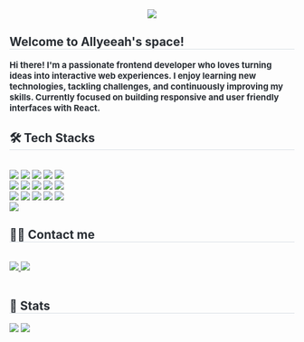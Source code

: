 <div align= "center">
    <img src="https://capsule-render.vercel.app/api?type=waving&color=94003b&height=180&text=Allyeeah&animation=fadeIn&fontColor=ffffff&fontSize=60" />
    </div>
    <div style="text-align: left;"> 
    <h2 style="border-bottom: 1px solid #d8dee4; color: #282d33;"> Welcome to Allyeeah's space! </h2>  
    <div style="font-weight: 700; font-size: 15px; text-align: left; color: #282d33;"> Hi there! I'm a passionate frontend developer who loves turning ideas into interactive web experiences.  </li>I enjoy learning new technologies, tackling challenges, and continuously improving my skills.  </li>Currently focused on building responsive and user friendly interfaces with React.</li> </div> 
    </div>
    <div style="text-align: left;">
    <h2 style="border-bottom: 1px solid #d8dee4; color: #282d33;"> 🛠️ Tech Stacks </h2> <br> 
    <div style="margin: ; text-align: left;" "text-align: left;"> <img src="https://img.shields.io/badge/C++-00599C?style=flat&logo=C%2B%2B&logoColor=white">
          <img src="https://img.shields.io/badge/C-A8B9CC?style=flat&logo=C&logoColor=white">
          <img src="https://img.shields.io/badge/Discord-5865F2?style=flat&logo=Discord&logoColor=white">
          <img src="https://img.shields.io/badge/Javascript-F7DF1E?style=flat&logo=Javascript&logoColor=white">
          <img src="https://img.shields.io/badge/Netlify-00C7B7?style=flat&logo=Netlify&logoColor=white">
          <br/><img src="https://img.shields.io/badge/Prettier-F7B93E?style=flat&logo=Prettier&logoColor=white">
          <img src="https://img.shields.io/badge/React-61DAFB?style=flat&logo=React&logoColor=white">
          <img src="https://img.shields.io/badge/Bootstrap-7952B3?style=flat&logo=Bootstrap&logoColor=white">
          <img src="https://img.shields.io/badge/Android-3DDC84?style=flat&logo=Android&logoColor=white">
          <img src="https://img.shields.io/badge/Github-181717?style=flat&logo=Github&logoColor=white">
          <br/><img src="https://img.shields.io/badge/HTML5-E34F26?style=flat&logo=HTML5&logoColor=white">
          <img src="https://img.shields.io/badge/Notion-000000?style=flat&logo=Notion&logoColor=white">
          <img src="https://img.shields.io/badge/MySQL-4479A1?style=flat&logo=MySQL&logoColor=white">
          <img src="https://img.shields.io/badge/Apache Tomcat-F8DC75?style=flat&logo=Apache Tomcat&logoColor=white">
          <img src="https://img.shields.io/badge/Swift-F05138?style=flat&logo=Swift&logoColor=white">
          <br/><img src="https://img.shields.io/badge/IOS-000000?style=flat&logo=IOS&logoColor=white">
          </div>
    </div>
    <div style="text-align: left;">
    <h2 style="border-bottom: 1px solid #d8dee4; color: #282d33;"> 🧑‍💻 Contact me </h2> <br> 
    <div style="text-align: left;"> <a href=https://velog.io/@dbk1102/posts> <img src="https://img.shields.io/badge/Velog-20C997?style=flat&logo=Velog&logoColor=white&link=https://velog.io/@dbk1102/posts"> </a>
         <a href=mailto:2111189@hansung.ac.kr> <img src="https://img.shields.io/badge/Gmail-EA4335?style=flat&logo=Gmail&logoColor=white&link=mailto:2111189@hansung.ac.kr"> </a>
          </div>  <br> 
    <div style="text-align: left;">  </div> 
    </div>
    <div style="text-align: left;"> 
    <h2 style="border-bottom: 1px solid #d8dee4; color: #282d33;"> 🏅 Stats </h2> <div style="text-align: left;"> <img src="https://github-readme-stats.vercel.app/api?username=Allyeeah&bg_color=60,ffe0e0,fdf7f7&title_color=000000&text_color=000000"
         /> <img src="https://github-readme-stats.vercel.app/api/top-langs/?username=Allyeeah&layout=compact&bg_color=60,ffe0e0,fdf7f7&title_color=000000&text_color=000000"
           /> </div> 
    </div>
    
